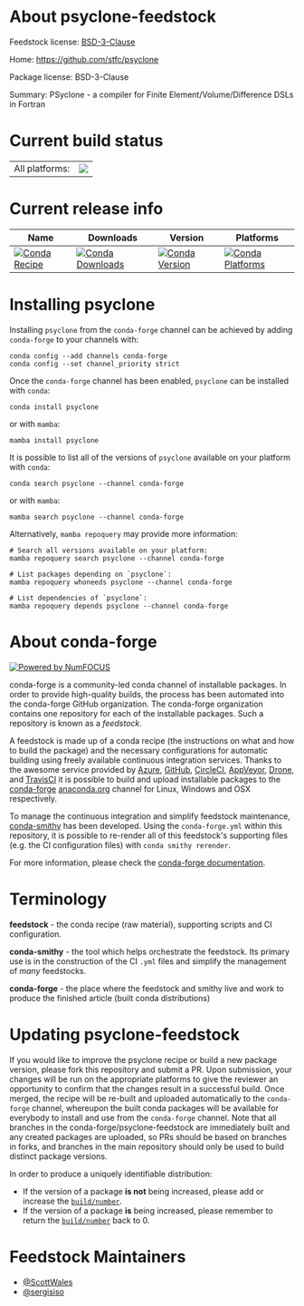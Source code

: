 About psyclone-feedstock
========================

Feedstock license: [BSD-3-Clause](https://github.com/conda-forge/psyclone-feedstock/blob/main/LICENSE.txt)

Home: https://github.com/stfc/psyclone

Package license: BSD-3-Clause

Summary: PSyclone - a compiler for Finite Element/Volume/Difference DSLs in Fortran

Current build status
====================


<table><tr><td>All platforms:</td>
    <td>
      <a href="https://dev.azure.com/conda-forge/feedstock-builds/_build/latest?definitionId=25534&branchName=main">
        <img src="https://dev.azure.com/conda-forge/feedstock-builds/_apis/build/status/psyclone-feedstock?branchName=main">
      </a>
    </td>
  </tr>
</table>

Current release info
====================

| Name | Downloads | Version | Platforms |
| --- | --- | --- | --- |
| [![Conda Recipe](https://img.shields.io/badge/recipe-psyclone-green.svg)](https://anaconda.org/conda-forge/psyclone) | [![Conda Downloads](https://img.shields.io/conda/dn/conda-forge/psyclone.svg)](https://anaconda.org/conda-forge/psyclone) | [![Conda Version](https://img.shields.io/conda/vn/conda-forge/psyclone.svg)](https://anaconda.org/conda-forge/psyclone) | [![Conda Platforms](https://img.shields.io/conda/pn/conda-forge/psyclone.svg)](https://anaconda.org/conda-forge/psyclone) |

Installing psyclone
===================

Installing `psyclone` from the `conda-forge` channel can be achieved by adding `conda-forge` to your channels with:

```
conda config --add channels conda-forge
conda config --set channel_priority strict
```

Once the `conda-forge` channel has been enabled, `psyclone` can be installed with `conda`:

```
conda install psyclone
```

or with `mamba`:

```
mamba install psyclone
```

It is possible to list all of the versions of `psyclone` available on your platform with `conda`:

```
conda search psyclone --channel conda-forge
```

or with `mamba`:

```
mamba search psyclone --channel conda-forge
```

Alternatively, `mamba repoquery` may provide more information:

```
# Search all versions available on your platform:
mamba repoquery search psyclone --channel conda-forge

# List packages depending on `psyclone`:
mamba repoquery whoneeds psyclone --channel conda-forge

# List dependencies of `psyclone`:
mamba repoquery depends psyclone --channel conda-forge
```


About conda-forge
=================

[![Powered by
NumFOCUS](https://img.shields.io/badge/powered%20by-NumFOCUS-orange.svg?style=flat&colorA=E1523D&colorB=007D8A)](https://numfocus.org)

conda-forge is a community-led conda channel of installable packages.
In order to provide high-quality builds, the process has been automated into the
conda-forge GitHub organization. The conda-forge organization contains one repository
for each of the installable packages. Such a repository is known as a *feedstock*.

A feedstock is made up of a conda recipe (the instructions on what and how to build
the package) and the necessary configurations for automatic building using freely
available continuous integration services. Thanks to the awesome service provided by
[Azure](https://azure.microsoft.com/en-us/services/devops/), [GitHub](https://github.com/),
[CircleCI](https://circleci.com/), [AppVeyor](https://www.appveyor.com/),
[Drone](https://cloud.drone.io/welcome), and [TravisCI](https://travis-ci.com/)
it is possible to build and upload installable packages to the
[conda-forge](https://anaconda.org/conda-forge) [anaconda.org](https://anaconda.org/)
channel for Linux, Windows and OSX respectively.

To manage the continuous integration and simplify feedstock maintenance,
[conda-smithy](https://github.com/conda-forge/conda-smithy) has been developed.
Using the ``conda-forge.yml`` within this repository, it is possible to re-render all of
this feedstock's supporting files (e.g. the CI configuration files) with ``conda smithy rerender``.

For more information, please check the [conda-forge documentation](https://conda-forge.org/docs/).

Terminology
===========

**feedstock** - the conda recipe (raw material), supporting scripts and CI configuration.

**conda-smithy** - the tool which helps orchestrate the feedstock.
                   Its primary use is in the construction of the CI ``.yml`` files
                   and simplify the management of *many* feedstocks.

**conda-forge** - the place where the feedstock and smithy live and work to
                  produce the finished article (built conda distributions)


Updating psyclone-feedstock
===========================

If you would like to improve the psyclone recipe or build a new
package version, please fork this repository and submit a PR. Upon submission,
your changes will be run on the appropriate platforms to give the reviewer an
opportunity to confirm that the changes result in a successful build. Once
merged, the recipe will be re-built and uploaded automatically to the
`conda-forge` channel, whereupon the built conda packages will be available for
everybody to install and use from the `conda-forge` channel.
Note that all branches in the conda-forge/psyclone-feedstock are
immediately built and any created packages are uploaded, so PRs should be based
on branches in forks, and branches in the main repository should only be used to
build distinct package versions.

In order to produce a uniquely identifiable distribution:
 * If the version of a package **is not** being increased, please add or increase
   the [``build/number``](https://docs.conda.io/projects/conda-build/en/latest/resources/define-metadata.html#build-number-and-string).
 * If the version of a package **is** being increased, please remember to return
   the [``build/number``](https://docs.conda.io/projects/conda-build/en/latest/resources/define-metadata.html#build-number-and-string)
   back to 0.

Feedstock Maintainers
=====================

* [@ScottWales](https://github.com/ScottWales/)
* [@sergisiso](https://github.com/sergisiso/)

